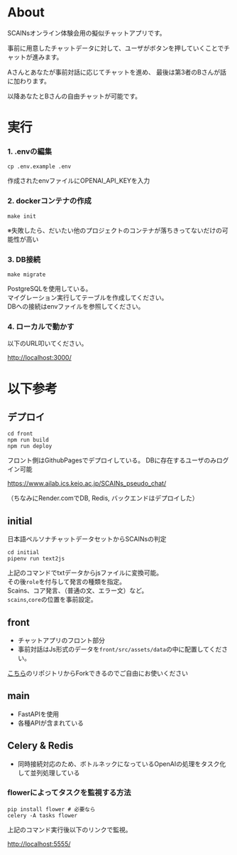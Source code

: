 # About
SCAINsオンライン体験会用の擬似チャットアプリです。

事前に用意したチャットデータに対して、ユーザがボタンを押していくことでチャットが進みます。

Aさんとあなたが事前対話に応じてチャットを進め、 最後は第3者のBさんが話に加わります。

以降あなたとBさんの自由チャットが可能です。

# 実行
### 1. .envの編集
```
cp .env.example .env
```
作成されたenvファイルにOPENAI_API_KEYを入力

### 2. dockerコンテナの作成

```
make init
```
※失敗したら、だいたい他のプロジェクトのコンテナが落ちきってないだけの可能性が高い

### 3. DB接続

```
make migrate
```
PostgreSQLを使用している。\
マイグレーション実行してテーブルを作成してください。\
DBへの接続はenvファイルを参照してください。

### 4. ローカルで動かす
以下のURL叩いてください。
<p><a href="http://localhost:3000/" target="_blank">http://localhost:3000/</a></p>

# 以下参考

## デプロイ
```
cd front
npm run build
npm run deploy
```
フロント側はGithubPagesでデプロイしている。
DBに存在するユーザのみログイン可能
<p><a href="https://www.ailab.ics.keio.ac.jp/SCAINs_pseudo_chat/" target="_blank">https://www.ailab.ics.keio.ac.jp/SCAINs_pseudo_chat/</a></p>

（ちなみにRender.comでDB, Redis, バックエンドはデプロイした）
## initial
日本語ペルソナチャットデータセットからSCAINsの判定
```
cd initial
pipenv run text2js
```
上記のコマンドでtxtデータからjsファイルに変換可能。\
その後`role`を付与して発言の種類を指定。\
Scains、コア発言、（普通の文、エラー文）など。\
`scains`,`core`の位置を事前設定。


## front
- チャットアプリのフロント部分
- 事前対話はJs形式のデータを```front/src/assets/data```の中に配置してください。

[こちら][]のリポジトリからForkできるのでご自由にお使いください

[こちら]: https://github.com/Kenshin0011/chat_ui_react

## main
- FastAPIを使用
- 各種APIが含まれている

## Celery & Redis
- 同時接続対応のため、ボトルネックになっているOpenAIの処理をタスク化して並列処理している
### flowerによってタスクを監視する方法
```
pip install flower # 必要なら
celery -A tasks flower
```
上記のコマンド実行後以下のリンクで監視。
<p><a href="http://localhost:5555/" target="_blank">http://localhost:5555/</a></p>